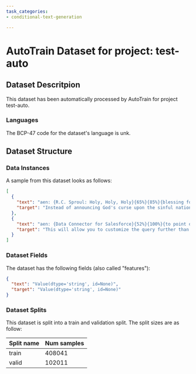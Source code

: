 ```yaml
---
task_categories:
- conditional-text-generation

---
```

# AutoTrain Dataset for project: test-auto

## Dataset Descritpion

This dataset has been automatically processed by AutoTrain for project test-auto.

### Languages

The BCP-47 code for the dataset's language is unk.

## Dataset Structure

### Data Instances

A sample from this dataset looks as follows:

```json
[
  {
    "text": "aen: {R.C. Sproul: Holy, Holy, Holy}{65%}{85%}{blessing for Isaiah. Here we find a prophet doing som[...]",
    "target": "Instead of announcing God's curse upon the sinful nations who were in rebellion against Him, Isaiah [...]"
  },
  {
    "text": "aen: {Data Connector for Salesforce}{52%}{100%}{to point out is that we do have a SOQL editor availa[...]",
    "target": "This will allow you to customize the query further than is available in our graphic interface. Now t[...]"
  }
]
```

### Dataset Fields

The dataset has the following fields (also called "features"):

```json
{
  "text": "Value(dtype='string', id=None)",
  "target": "Value(dtype='string', id=None)"
}
```

### Dataset Splits

This dataset is split into a train and validation split. The split sizes are as follow:

| Split name   | Num samples         |
| ------------ | ------------------- |
| train        | 408041 |
| valid        | 102011 |
